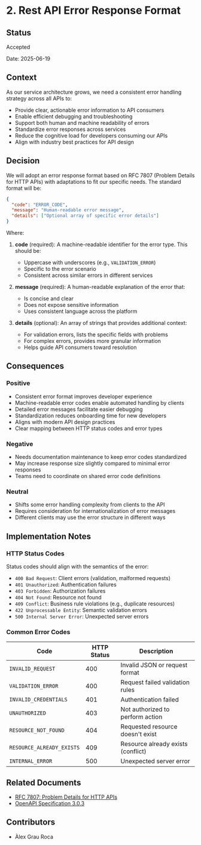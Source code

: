# 2. Rest API Error Response Format

## Status

Accepted

Date: 2025-06-19

## Context

As our service architecture grows, we need a consistent error handling strategy across all APIs to:

- Provide clear, actionable error information to API consumers
- Enable efficient debugging and troubleshooting
- Support both human and machine readability of errors
- Standardize error responses across services
- Reduce the cognitive load for developers consuming our APIs
- Align with industry best practices for API design

## Decision

We will adopt an error response format based on RFC 7807 (Problem Details for HTTP APIs) with adaptations to fit 
our specific needs. The standard format will be:

```json
{
  "code": "ERROR_CODE",
  "message": "Human-readable error message",
  "details": ["Optional array of specific error details"]
}
```

Where:

1. **code** (required): A machine-readable identifier for the error type. This should be:
   - Uppercase with underscores (e.g., `VALIDATION_ERROR`)
   - Specific to the error scenario
   - Consistent across similar errors in different services

2. **message** (required): A human-readable explanation of the error that:
   - Is concise and clear
   - Does not expose sensitive information
   - Uses consistent language across the platform

3. **details** (optional): An array of strings that provides additional context:
   - For validation errors, lists the specific fields with problems
   - For complex errors, provides more granular information
   - Helps guide API consumers toward resolution

## Consequences

### Positive

- Consistent error format improves developer experience
- Machine-readable error codes enable automated handling by clients
- Detailed error messages facilitate easier debugging
- Standardization reduces onboarding time for new developers
- Aligns with modern API design practices
- Clear mapping between HTTP status codes and error types

### Negative

- Needs documentation maintenance to keep error codes standardized
- May increase response size slightly compared to minimal error responses
- Teams need to coordinate on shared error code definitions

### Neutral

- Shifts some error handling complexity from clients to the API
- Requires consideration for internationalization of error messages
- Different clients may use the error structure in different ways

## Implementation Notes

### HTTP Status Codes

Status codes should align with the semantics of the error:

- `400 Bad Request`: Client errors (validation, malformed requests)
- `401 Unauthorized`: Authentication failures
- `403 Forbidden`: Authorization failures
- `404 Not Found`: Resource not found
- `409 Conflict`: Business rule violations (e.g., duplicate resources)
- `422 Unprocessable Entity`: Semantic validation errors
- `500 Internal Server Error`: Unexpected server errors

### Common Error Codes

| Code | HTTP Status | Description |
|------|-------------|-------------|
| `INVALID_REQUEST` | 400 | Invalid JSON or request format |
| `VALIDATION_ERROR` | 400 | Request failed validation rules |
| `INVALID_CREDENTIALS` | 401 | Authentication failed |
| `UNAUTHORIZED` | 403 | Not authorized to perform action |
| `RESOURCE_NOT_FOUND` | 404 | Requested resource doesn't exist |
| `RESOURCE_ALREADY_EXISTS` | 409 | Resource already exists (conflict) |
| `INTERNAL_ERROR` | 500 | Unexpected server error |

## Related Documents

- [RFC 7807: Problem Details for HTTP APIs](https://datatracker.ietf.org/doc/html/rfc7807)
- [OpenAPI Specification 3.0.3](https://spec.openapis.org/oas/v3.0.3)

## Contributors

- Àlex Grau Roca

